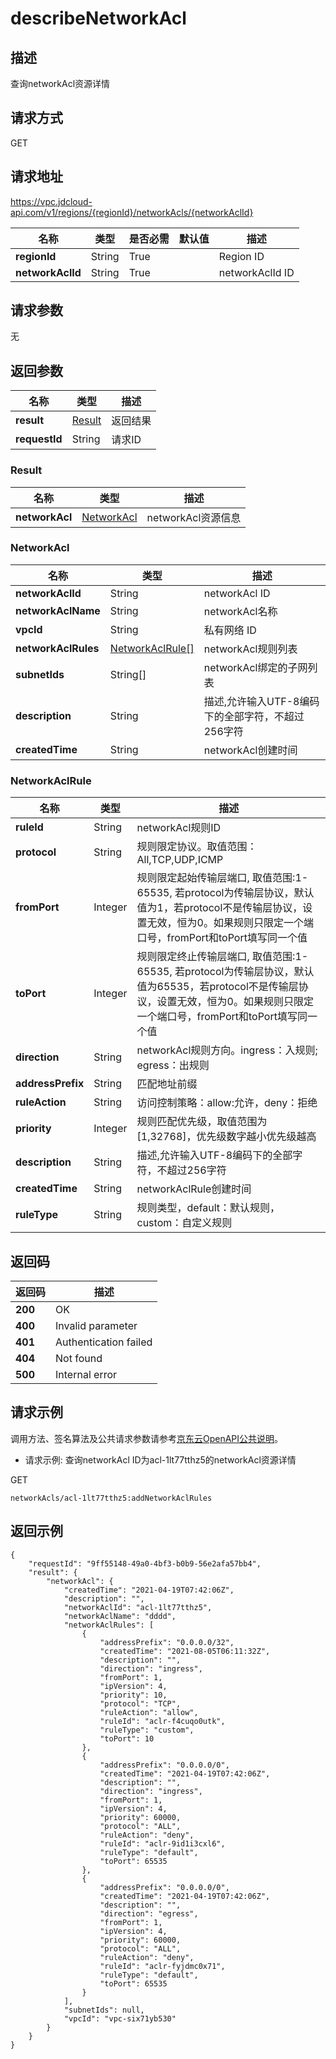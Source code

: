# describeNetworkAcl


## 描述
查询networkAcl资源详情

## 请求方式
GET

## 请求地址
https://vpc.jdcloud-api.com/v1/regions/{regionId}/networkAcls/{networkAclId}

|名称|类型|是否必需|默认值|描述|
|---|---|---|---|---|
|**regionId**|String|True| |Region ID|
|**networkAclId**|String|True| |networkAclId ID|

## 请求参数
无


## 返回参数
|名称|类型|描述|
|---|---|---|
|**result**|[Result](describeNetworkAcl#user-content-result)|返回结果|
|**requestId**|String|请求ID|

### <div id="user-content-result">Result</div>
|名称|类型|描述|
|---|---|---|
|**networkAcl**|[NetworkAcl](describeNetworkAcl#user-content-networkacl)|networkAcl资源信息|
### <div id="user-content-networkacl">NetworkAcl</div>
|名称|类型|描述|
|---|---|---|
|**networkAclId**|String|networkAcl ID|
|**networkAclName**|String|networkAcl名称|
|**vpcId**|String|私有网络 ID|
|**networkAclRules**|[NetworkAclRule[]](describeNetworkAcl#user-content-networkaclrule)|networkAcl规则列表|
|**subnetIds**|String[]|networkAcl绑定的子网列表|
|**description**|String|描述,允许输入UTF-8编码下的全部字符，不超过256字符|
|**createdTime**|String|networkAcl创建时间|
### <div id="user-content-networkaclrule">NetworkAclRule</div>
|名称|类型|描述|
|---|---|---|
|**ruleId**|String|networkAcl规则ID|
|**protocol**|String|规则限定协议。取值范围：All,TCP,UDP,ICMP|
|**fromPort**|Integer|规则限定起始传输层端口, 取值范围:1-65535, 若protocol为传输层协议，默认值为1，若protocol不是传输层协议，设置无效，恒为0。如果规则只限定一个端口号，fromPort和toPort填写同一个值|
|**toPort**|Integer|规则限定终止传输层端口, 取值范围:1-65535, 若protocol为传输层协议，默认值为65535，若protocol不是传输层协议，设置无效，恒为0。如果规则只限定一个端口号，fromPort和toPort填写同一个值|
|**direction**|String|networkAcl规则方向。ingress：入规则; egress：出规则|
|**addressPrefix**|String|匹配地址前缀|
|**ruleAction**|String|访问控制策略：allow:允许，deny：拒绝|
|**priority**|Integer|规则匹配优先级，取值范围为[1,32768]，优先级数字越小优先级越高|
|**description**|String|描述,允许输入UTF-8编码下的全部字符，不超过256字符|
|**createdTime**|String|networkAclRule创建时间|
|**ruleType**|String|规则类型，default：默认规则，custom：自定义规则|

## 返回码
|返回码|描述|
|---|---|
|**200**|OK|
|**400**|Invalid parameter|
|**401**|Authentication failed|
|**404**|Not found|
|**500**|Internal error|

## 请求示例

调用方法、签名算法及公共请求参数请参考[京东云OpenAPI公共说明](https://docs.jdcloud.com/common-declaration/api/introduction)。

- 请求示例: 查询networkAcl ID为acl-1lt77tthz5的networkAcl资源详情

GET
```
networkAcls/acl-1lt77tthz5:addNetworkAclRules

```

## 返回示例
```
{
    "requestId": "9ff55148-49a0-4bf3-b0b9-56e2afa57bb4", 
    "result": {
        "networkAcl": {
            "createdTime": "2021-04-19T07:42:06Z", 
            "description": "", 
            "networkAclId": "acl-1lt77tthz5", 
            "networkAclName": "dddd", 
            "networkAclRules": [
                {
                    "addressPrefix": "0.0.0.0/32", 
                    "createdTime": "2021-08-05T06:11:32Z", 
                    "description": "", 
                    "direction": "ingress", 
                    "fromPort": 1, 
                    "ipVersion": 4, 
                    "priority": 10, 
                    "protocol": "TCP", 
                    "ruleAction": "allow", 
                    "ruleId": "aclr-f4cuqo0utk", 
                    "ruleType": "custom", 
                    "toPort": 10
                }, 
                {
                    "addressPrefix": "0.0.0.0/0", 
                    "createdTime": "2021-04-19T07:42:06Z", 
                    "description": "", 
                    "direction": "ingress", 
                    "fromPort": 1, 
                    "ipVersion": 4, 
                    "priority": 60000, 
                    "protocol": "ALL", 
                    "ruleAction": "deny", 
                    "ruleId": "aclr-9id1i3cxl6", 
                    "ruleType": "default", 
                    "toPort": 65535
                }, 
                {
                    "addressPrefix": "0.0.0.0/0", 
                    "createdTime": "2021-04-19T07:42:06Z", 
                    "description": "", 
                    "direction": "egress", 
                    "fromPort": 1, 
                    "ipVersion": 4, 
                    "priority": 60000, 
                    "protocol": "ALL", 
                    "ruleAction": "deny", 
                    "ruleId": "aclr-fyjdmc0x71", 
                    "ruleType": "default", 
                    "toPort": 65535
                }
            ], 
            "subnetIds": null, 
            "vpcId": "vpc-six71yb530"
        }
    }
}
```
